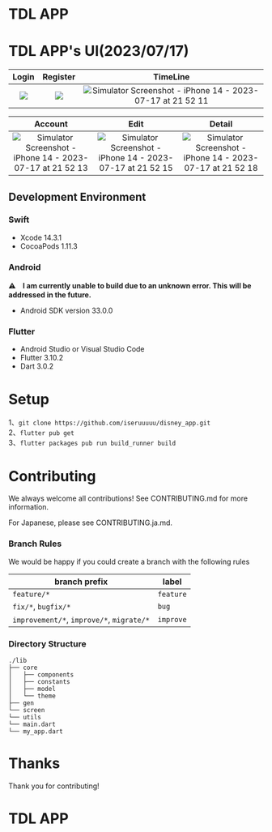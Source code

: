 # TDL APP

# TDL APP's UI(2023/07/17)

|  Login | Register | TimeLine | 
|:------------:|:------------:|:------------:|
| ![](https://github.com/iseruuuuu/disney_app/assets/67954894/80971d2c-ecc6-43b0-9df9-5e9668ecccdb) |   ![](https://github.com/iseruuuuu/disney_app/assets/67954894/b82fcab8-15fb-411f-adaf-e571c9854a00)  | ![Simulator Screenshot - iPhone 14 - 2023-07-17 at 21 52 11](https://github.com/iseruuuuu/disney_app/assets/67954894/0b45a45d-873a-49b1-874e-e9f64b1daf80)  |

| Account | Edit | Detail |
|:------------:|:------------:|:------------:|
| ![Simulator Screenshot - iPhone 14 - 2023-07-17 at 21 52 13](https://github.com/iseruuuuu/disney_app/assets/67954894/d33cbc92-c92c-406c-8bdb-2e807985d265)  | ![Simulator Screenshot - iPhone 14 - 2023-07-17 at 21 52 15](https://github.com/iseruuuuu/disney_app/assets/67954894/d2aea324-94c1-4043-a577-152dbc9fe275)  | ![Simulator Screenshot - iPhone 14 - 2023-07-17 at 21 52 18](https://github.com/iseruuuuu/disney_app/assets/67954894/0bcc5c80-d609-454a-8e3c-86a5a45d933f) |


## Development Environment

### Swift

- Xcode 14.3.1
- CocoaPods 1.11.3

### Android
⚠️　<b>I am currently unable to build due to an unknown error. This will be addressed in the future.</b>
- Android SDK version 33.0.0

### Flutter
- Android Studio or Visual Studio Code
- Flutter 3.10.2
- Dart 3.0.2

# Setup
1、`git clone https://github.com/iseruuuuu/disney_app.git`  
2、`flutter pub get`  
3、`flutter packages pub run build_runner build`  


# Contributing
We always welcome all contributions! See CONTRIBUTING.md for more information.

For Japanese, please see CONTRIBUTING.ja.md.

### Branch Rules

We would be happy if you could create a branch with the following rules

| branch prefix | label |
| -- | -- |
| `feature/*` | `feature` |
| `fix/*`, `bugfix/*` | `bug` |
| `improvement/*`, `improve/*`, `migrate/*` | `improve` |


### Directory Structure

```text
./lib
├── core
│   ├── components
│   ├── constants
│   ├── model
│   └── theme
├── gen
└── screen
└── utils
└── main.dart
└── my_app.dart

```


# Thanks
Thank you for contributing!

# TDL APP
